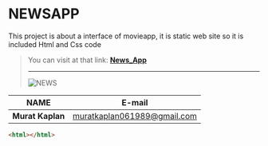 # NEWSAPP

This project is about a interface of movieapp, it is static web site so it is included Html and Css code

> You can visit at that link:
> [**News_App**](https://newsappmuratkaplan.netlify.app/)
> ___________________________________________________________________________________________________________
> 
> ![NEWS](https://encrypted-tbn0.gstatic.com/images?q=tbn:ANd9GcRjCAfVgATBaPFFWX2WWJF6x-gVW4P1mdvfKA&usqp=CAU)

| **NAME**         | **E-mail**                      |
| ------------ | --------------------------- |
| **Murat Kaplan** | muratkaplan061989@gmail.com |
````html
<html></html>
````
